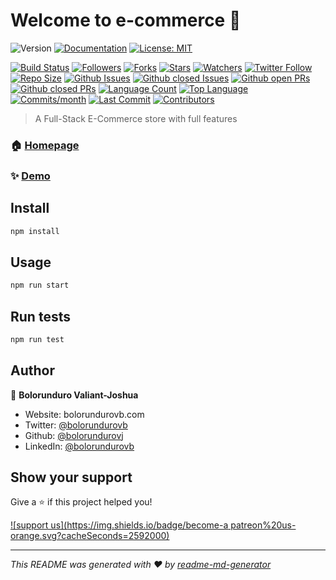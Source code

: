# Welcome to e-commerce 👋
![Version](https://img.shields.io/badge/version-1.1.0-blue.svg?cacheSeconds=2592000)
[![Documentation](https://img.shields.io/badge/documentation-yes-brightgreen.svg)](ecommerce.herokuapp.com)
[![License: MIT](https://img.shields.io/badge/License-MIT-yellow.svg)](#)
<!-- [![Twitter: bolorundurovb](https://img.shields.io/twitter/follow/bolorundurovb.svg?style=social)](https://twitter.com/bolorundurovb) -->
[![Build Status](https://travis-ci.com/bolorundurovj/E_Commerce.svg?token=oezi3s9uP2p7PrB4FYWC&branch=master)](https://travis-ci.com/bolorundurovj/E_Commerce)
 [![Followers](https://img.shields.io/github/followers/bolorundurovj?style=flat)](https://github.com/bolorundurovj?tab=followers)
 [![Forks](https://img.shields.io/github/forks/bolorundurovj/E_Commerce?style=flat)](https://github.com/bolorundurovj/E_Commerce/network/members)
 [![Stars](https://img.shields.io/github/stars/bolorundurovj/E_Commerce?style=flat)](https://github.com/bolorundurovj/E_Commerce/stargazers)
 [![Watchers](https://img.shields.io/github/watchers/bolorundurovj/E_Commerce?style=flat)](https://github.com/bolorundurovj/E_Commerce/watchers)
 [![Twitter Follow](https://img.shields.io/twitter/follow/bolorundurovb?logo=twitter&style=flat)](https://twitter.com/bolorundurovb)
 [![Repo Size](https://img.shields.io/github/repo-size/bolorundurovj/E_Commerce?style=flat)](https://github.com/bolorundurovj/E_Commerce)
 [![Github Issues](https://img.shields.io/github/issues-raw/bolorundurovj/E_Commerce?style=flat)](https://github.com/bolorundurovj/E_Commerce/issues)
 [![Github closed Issues](https://img.shields.io/github/issues-closed/bolorundurovj/E_Commerce?style=flat)](https://github.com/bolorundurovj/E_Commerce/issues?q=is%3Aissue+is%3Aclosed)
 [![Github open PRs](https://img.shields.io/github/issues-pr-raw/bolorundurovj/E_Commerce?style=flat)](https://github.com/bolorundurovj/E_Commerce/pulls)
 [![Github closed PRs](https://img.shields.io/github/issues-pr-closed/bolorundurovj/E_Commerce?style=flat)](https://github.com/bolorundurovj/E_Commerce/pulls?q=is%3Apr+is%3Aclosed)
 [![Language Count](https://img.shields.io/github/languages/count/bolorundurovj/E_Commerce?style=flat)](https://github.com/bolorundurovj/E_Commerce)
 [![Top Language](https://img.shields.io/github/languages/top/bolorundurovj/E_Commerce?style=flat)](https://github.com/bolorundurovj/E_Commerce)
 [![Commits/month](https://img.shields.io/github/commit-activity/m/bolorundurovj/E_Commerce?style=flat)](https://github.com/bolorundurovj/E_Commerce/graphs/commit-activity)
 [![Last Commit](https://img.shields.io/github/last-commit/bolorundurovj/E_Commerce?style=flat)](https://github.com/bolorundurovj/E_Commerce/graphs/commit-activity)
 [![Contributors](https://img.shields.io/github/contributors/bolorundurovj/E_Commerce?style=flat)](https://github.com/bolorundurovj/E_Commerce/graphs/contributors)

> A Full-Stack E-Commerce store with full features

### 🏠 [Homepage](ecommerce.herokuapp.com)

### ✨ [Demo](ecommerce.herokuapp.com)

## Install

```sh
npm install
```

## Usage

```sh
npm run start
```

## Run tests

```sh
npm run test
```

## Author

👤 **Bolorunduro Valiant-Joshua**

* Website: bolorundurovb.com
* Twitter: [@bolorundurovb](https://twitter.com/bolorundurovb)
* Github: [@bolorundurovj](https://github.com/bolorundurovj)
* LinkedIn: [@bolorundurovb](https://linkedin.com/in/bolorundurovb)

## Show your support

Give a ⭐️ if this project helped you!

[![support us](https://img.shields.io/badge/become-a patreon%20us-orange.svg?cacheSeconds=2592000)](https://www.patreon.com/bolorundurovb)


***
_This README was generated with ❤️ by [readme-md-generator](https://github.com/kefranabg/readme-md-generator)_
